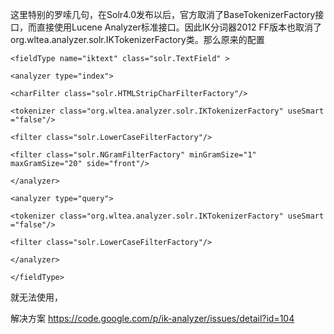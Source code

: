 这里特别的罗嗦几句，在Solr4.0发布以后，官方取消了BaseTokenizerFactory接口，而直接使用Lucene Analyzer标准接口。因此IK分词器2012 FF版本也取消了org.wltea.analyzer.solr.IKTokenizerFactory类。那么原来的配置
    
    <fieldType name="iktext" class="solr.TextField" >
    
    <analyzer type="index">
    
    <charFilter class="solr.HTMLStripCharFilterFactory"/>
    
    <tokenizer class="org.wltea.analyzer.solr.IKTokenizerFactory" useSmart ="false"/>
    
    <filter class="solr.LowerCaseFilterFactory"/>
    
    <filter class="solr.NGramFilterFactory" minGramSize="1" maxGramSize="20" side="front"/>
    
    </analyzer>
    
    <analyzer type="query">
    
    <tokenizer class="org.wltea.analyzer.solr.IKTokenizerFactory" useSmart ="false"/>
    
    <filter class="solr.LowerCaseFilterFactory"/>
    
    </analyzer>
    
    </fieldType>


就无法使用，

解决方案 https://code.google.com/p/ik-analyzer/issues/detail?id=104
